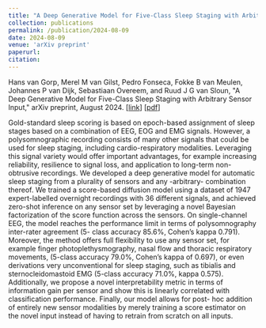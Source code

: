 ```yaml
---
title: "A Deep Generative Model for Five-Class Sleep Staging with Arbitrary Sensor Input"
collection: publications
permalink: /publication/2024-08-09
date: 2024-08-09
venue: 'arXiv preprint'
paperurl: 
citation: 
---
```


Hans van Gorp, Merel M van Gilst, Pedro Fonseca, Fokke B van Meulen, Johannes P van Dijk, Sebastiaan Overeem, and Ruud J G van Sloun, "A Deep Generative Model for Five-Class Sleep Staging with Arbitrary Sensor Input," arXiv preprint, August 2024.
\[[link](https://doi.org/10.1109/JBHI.2025.3565034)\]
\[[pdf](http://hansvangorp.github.io/files/2024-08-09.pdf)\]

Gold-standard sleep scoring is based on epoch-based assignment of sleep stages based on a combination of EEG, EOG and EMG signals.  However, a polysomnographic recording  consists of many other signals that could  be used for sleep staging, including cardio-respiratory modalities. Leveraging this signal variety would offer important advantages, for example increasing reliability, resilience to signal loss, and application to long-term non-obtrusive recordings. We developed a deep generative model for automatic sleep staging from a plurality of sensors and any -arbitrary- combination thereof. We trained a score-based diffusion model using a dataset of 1947 expert-labelled overnight recordings with 36 different signals, and achieved zero-shot inference on any sensor set by leveraging a novel Bayesian factorization of the score function across the sensors. On single-channel EEG, the model reaches the performance limit in terms of polysomnography inter-rater agreement (5- class accuracy 85.6%, Cohen’s kappa 0.791). Moreover, the method offers full flexibility to use any sensor set, for example finger photoplethysmography, nasal flow and thoracic respiratory movements, (5-class accuracy 79.0%, Cohen’s kappa of 0.697), or even derivations very unconventional for sleep staging, such as tibialis and sternocleidomastoid EMG (5-class accuracy 71.0%, kappa 0.575). Additionally, we propose a novel interpretability metric in terms of information gain per sensor and show this is linearly correlated with classification performance. Finally, our model allows for post- hoc addition of entirely new sensor modalities by merely training a score estimator on the novel input instead of having to retrain from scratch on all inputs.  